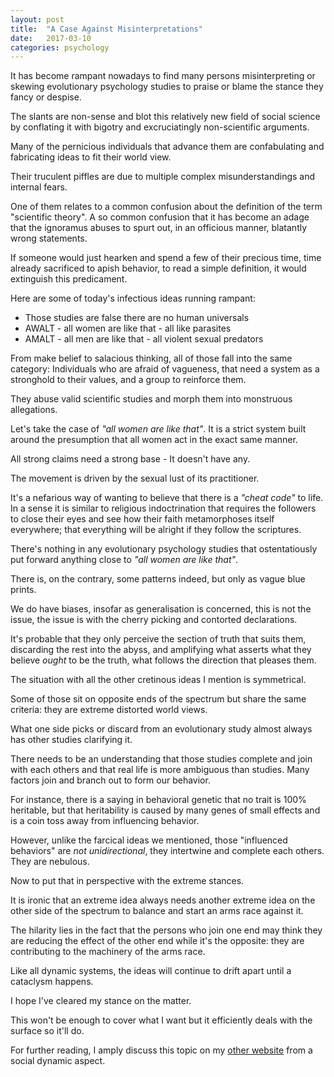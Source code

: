 ```yaml
---
layout: post
title:  "A Case Against Misinterpretations"
date:   2017-03-10
categories: psychology
---
```




It has become rampant nowadays to find many persons misinterpreting or
skewing evolutionary psychology studies to praise or blame the stance
they fancy or despise.

The slants are non-sense and blot this relatively new field of social
science by conflating it with bigotry and excruciatingly non-scientific
arguments.

Many of the pernicious individuals that advance them are confabulating
and fabricating ideas to fit their world view.

Their truculent piffles are due to multiple complex misunderstandings
and internal fears.

One of them relates to a common confusion about the definition of the
term "scientific theory". A so common confusion that it has become an
adage that the ignoramus abuses to spurt out, in an officious manner,
blatantly wrong statements.

If someone would just hearken and spend a few of their precious time,
time already sacrificed to apish behavior, to read a simple definition,
it would extinguish this predicament.

Here are some of today's infectious ideas running rampant:

* Those studies are false there are no human universals
* AWALT - all women are like that - all like parasites
* AMALT - all men are like that - all violent sexual predators

From make belief to salacious thinking, all of those fall into the same
category: Individuals who are afraid of vagueness, that need a system
as a stronghold to their values, and a group to reinforce them.

They abuse valid scientific studies and morph them into monstruous
allegations.

Let's take the case of _"all women are like that"_. It is a strict system
built around the presumption that all women act in the exact same manner.

All strong claims need a strong base - It doesn't have any.

The movement is driven by the sexual lust of its practitioner.

It's a nefarious way of wanting to believe that there is a _"cheat
code"_ to life. In a sense it is similar to religious indoctrination
that requires the followers to close their eyes and see how their faith
metamorphoses itself everywhere; that everything will be alright if they
follow the scriptures.

There's nothing in any evolutionary psychology studies that ostentatiously
put forward anything close to _"all women are like that"_.

There is, on the contrary, some patterns indeed, but only as vague
blue prints.

We do have biases, insofar as generalisation is concerned, this is not the
issue, the issue is with the cherry picking and contorted declarations.

It's probable that they only perceive the section of truth that suits
them, discarding the rest into the abyss, and amplifying what asserts
what they believe _ought_ to be the truth, what follows the direction
that pleases them.

The situation with all the other cretinous ideas I mention is symmetrical.

Some of those sit on opposite ends of the spectrum but share the same
criteria: they are extreme distorted world views.

What one side picks or discard from an evolutionary study almost always
has other studies clarifying it.

There needs to be an understanding that those studies complete and join
with each others and that real life is more ambiguous than studies. Many
factors join and branch out to form our behavior.

For instance, there is a saying in behavioral genetic that no trait is
100% heritable, but that heritability is caused by many genes of small
effects and is a coin toss away from influencing behavior.

However, unlike the farcical ideas we mentioned, those "influenced
behaviors" are *not unidirectional*, they intertwine and complete each
others. They are nebulous.

Now to put that in perspective with the extreme stances.

It is ironic that an extreme idea always needs another extreme idea on the
other side of the spectrum to balance and start an arms race against it.

The hilarity lies in the fact that the persons who join one end may think
they are reducing the effect of the other end while it's the opposite:
they are contributing to the machinery of the arms race.

Like all dynamic systems, the ideas will continue to drift apart until
a cataclysm happens.

I hope I've cleared my stance on the matter.

This won't be enough to cover what I want but it efficiently deals with
the surface so it'll do.

For further reading, I amply discuss this topic on my [other
website](http://psychology.wtf) from a social dynamic aspect.

